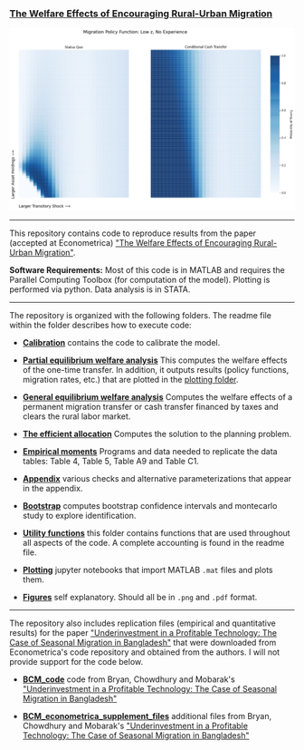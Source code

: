 ### [The Welfare Effects of Encouraging Rural-Urban Migration](http://www.waugheconomics.com/uploads/2/2/5/6/22563786/lmw.pdf)

<p align="center">
<img src="./figures/migration_policy_low_z_both.png">
</p>

---

This repository contains code to reproduce results from the paper (accepted at Econometrica) ["The Welfare Effects of Encouraging Rural-Urban Migration"](http://www.waugheconomics.com/uploads/2/2/5/6/22563786/lmw.pdf).

**Software Requirements:** Most of this code is in MATLAB and requires the Parallel Computing Toolbox (for computation of the model). Plotting is performed via python. Data analysis is in STATA.

---
The repository is organized with the following folders. The readme file within the folder describes how to execute code:

- **[Calibration](./calibration)** contains the code to calibrate the model.

- **[Partial equilibrium welfare analysis](./pe_welfare_analysis)** This computes the welfare effects of the one-time transfer. In addition, it outputs results (policy functions, migration rates, etc.) that are plotted in the [plotting folder](../plotting).

- **[General equilibrium welfare analysis](./ge_taxation)** Computes the welfare effects of a permanent migration transfer or cash transfer financed by taxes and clears the rural labor market.

- **[The efficient allocation](./efficient)** Computes the solution to the planning problem.

- **[Empirical moments](./empirical-moments)**  Programs and data needed to replicate the data tables: Table 4, Table 5, Table A9 and Table C1.

- **[Appendix](./appendix)** various checks and alternative parameterizations that appear in the appendix.

- **[Bootstrap](./bootstrap)** computes bootstrap confidence intervals and montecarlo study to explore identification.

- **[Utility functions](./utils)** this folder contains functions that are used throughout all aspects of the code. A complete accounting is found in the readme file.  

- **[Plotting](./plotting)** jupyter notebooks that import MATLAB ``.mat`` files and plots them.

- **[Figures](./utils)** self explanatory. Should all be in `.png` and `.pdf` format.

---

The repository also includes replication files (empirical and quantitative results) for the paper ["Underinvestment in a Profitable Technology: The Case of Seasonal Migration in Bangladesh"](https://onlinelibrary.wiley.com/doi/abs/10.3982/ECTA10489) that were downloaded from Econometrica's code repository and obtained from the authors. I will not provide support for the code below.

- **[BCM_code](./BCM_code)** code from Bryan, Chowdhury and Mobarak's ["Underinvestment in a Profitable Technology: The Case of Seasonal Migration in Bangladesh"](https://onlinelibrary.wiley.com/doi/abs/10.3982/ECTA10489)

- **[BCM_econometrica_supplement_files](./BCM_econometrica_supplement_files)** additional files from Bryan, Chowdhury and Mobarak's ["Underinvestment in a Profitable Technology: The Case of Seasonal Migration in Bangladesh"](https://onlinelibrary.wiley.com/doi/abs/10.3982/ECTA10489)

